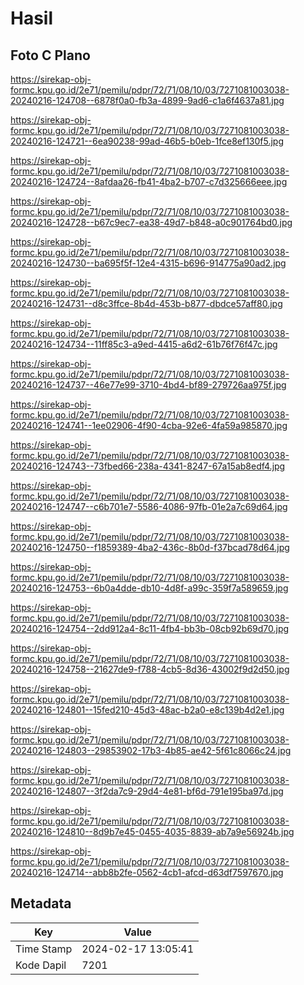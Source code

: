 # Hasil

## Foto C Plano

https://sirekap-obj-formc.kpu.go.id/2e71/pemilu/pdpr/72/71/08/10/03/7271081003038-20240216-124708--6878f0a0-fb3a-4899-9ad6-c1a6f4637a81.jpg

https://sirekap-obj-formc.kpu.go.id/2e71/pemilu/pdpr/72/71/08/10/03/7271081003038-20240216-124721--6ea90238-99ad-46b5-b0eb-1fce8ef130f5.jpg

https://sirekap-obj-formc.kpu.go.id/2e71/pemilu/pdpr/72/71/08/10/03/7271081003038-20240216-124724--8afdaa26-fb41-4ba2-b707-c7d325666eee.jpg

https://sirekap-obj-formc.kpu.go.id/2e71/pemilu/pdpr/72/71/08/10/03/7271081003038-20240216-124728--b67c9ec7-ea38-49d7-b848-a0c901764bd0.jpg

https://sirekap-obj-formc.kpu.go.id/2e71/pemilu/pdpr/72/71/08/10/03/7271081003038-20240216-124730--ba695f5f-12e4-4315-b696-914775a90ad2.jpg

https://sirekap-obj-formc.kpu.go.id/2e71/pemilu/pdpr/72/71/08/10/03/7271081003038-20240216-124731--d8c3ffce-8b4d-453b-b877-dbdce57aff80.jpg

https://sirekap-obj-formc.kpu.go.id/2e71/pemilu/pdpr/72/71/08/10/03/7271081003038-20240216-124734--11ff85c3-a9ed-4415-a6d2-61b76f76f47c.jpg

https://sirekap-obj-formc.kpu.go.id/2e71/pemilu/pdpr/72/71/08/10/03/7271081003038-20240216-124737--46e77e99-3710-4bd4-bf89-279726aa975f.jpg

https://sirekap-obj-formc.kpu.go.id/2e71/pemilu/pdpr/72/71/08/10/03/7271081003038-20240216-124741--1ee02906-4f90-4cba-92e6-4fa59a985870.jpg

https://sirekap-obj-formc.kpu.go.id/2e71/pemilu/pdpr/72/71/08/10/03/7271081003038-20240216-124743--73fbed66-238a-4341-8247-67a15ab8edf4.jpg

https://sirekap-obj-formc.kpu.go.id/2e71/pemilu/pdpr/72/71/08/10/03/7271081003038-20240216-124747--c6b701e7-5586-4086-97fb-01e2a7c69d64.jpg

https://sirekap-obj-formc.kpu.go.id/2e71/pemilu/pdpr/72/71/08/10/03/7271081003038-20240216-124750--f1859389-4ba2-436c-8b0d-f37bcad78d64.jpg

https://sirekap-obj-formc.kpu.go.id/2e71/pemilu/pdpr/72/71/08/10/03/7271081003038-20240216-124753--6b0a4dde-db10-4d8f-a99c-359f7a589659.jpg

https://sirekap-obj-formc.kpu.go.id/2e71/pemilu/pdpr/72/71/08/10/03/7271081003038-20240216-124754--2dd912a4-8c11-4fb4-bb3b-08cb92b69d70.jpg

https://sirekap-obj-formc.kpu.go.id/2e71/pemilu/pdpr/72/71/08/10/03/7271081003038-20240216-124758--21627de9-f788-4cb5-8d36-43002f9d2d50.jpg

https://sirekap-obj-formc.kpu.go.id/2e71/pemilu/pdpr/72/71/08/10/03/7271081003038-20240216-124801--15fed210-45d3-48ac-b2a0-e8c139b4d2e1.jpg

https://sirekap-obj-formc.kpu.go.id/2e71/pemilu/pdpr/72/71/08/10/03/7271081003038-20240216-124803--29853902-17b3-4b85-ae42-5f61c8066c24.jpg

https://sirekap-obj-formc.kpu.go.id/2e71/pemilu/pdpr/72/71/08/10/03/7271081003038-20240216-124807--3f2da7c9-29d4-4e81-bf6d-791e195ba97d.jpg

https://sirekap-obj-formc.kpu.go.id/2e71/pemilu/pdpr/72/71/08/10/03/7271081003038-20240216-124810--8d9b7e45-0455-4035-8839-ab7a9e56924b.jpg

https://sirekap-obj-formc.kpu.go.id/2e71/pemilu/pdpr/72/71/08/10/03/7271081003038-20240216-124714--abb8b2fe-0562-4cb1-afcd-d63df7597670.jpg


## Metadata

| Key        | Value               |
| ---------- | ------------------- |
| Time Stamp | 2024-02-17 13:05:41 |
| Kode Dapil | 7201                |



